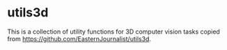 # utils3d

This is a collection of utility functions for 3D computer vision tasks copied from https://github.com/EasternJournalist/utils3d.
